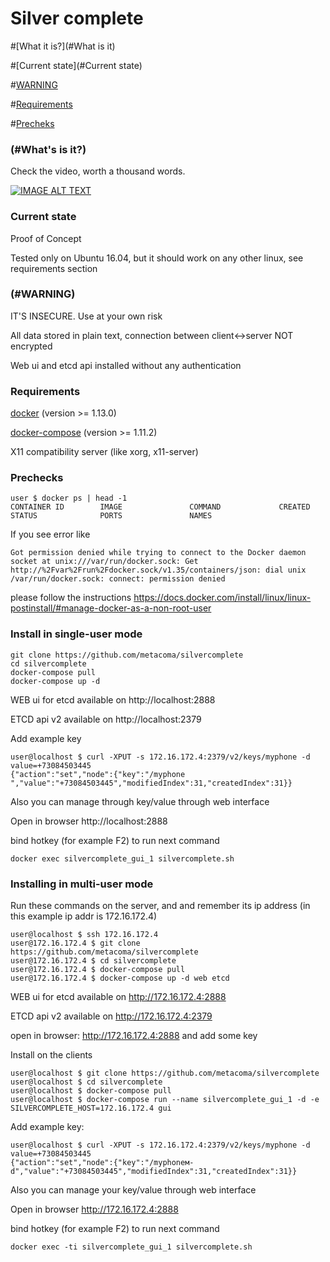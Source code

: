 # Silver complete

#[What it is?](#What is it)

#[Current state](#Current state)

#[WARNING](#WARNING)

#[Requirements](#Requirements)

#[Precheks](#Precheks)

### (#What's is it?)

  Check the video, worth a thousand words.

  [![IMAGE ALT TEXT](http://img.youtube.com/vi/ca7T0bXptU8/0.jpg)](http://www.youtube.com/watch?v=ca7T0bXptU8 "Silvercomplete demo")

### Current state

  Proof of Concept

  Tested only on Ubuntu 16.04, but it should work on any other linux, see requirements section


### (#WARNING)

  IT'S INSECURE. Use at your own risk

  All data stored in plain text, connection between client<->server NOT encrypted

  Web ui and etcd api installed without any authentication



### Requirements
  [docker](https://docs.docker.com/install/) (version >= 1.13.0)

  [docker-compose](https://docs.docker.com/compose/install/#install-compose) (version >= 1.11.2)

  X11 compatibility server (like xorg, x11-server)

### Prechecks
```
user $ docker ps | head -1
CONTAINER ID        IMAGE               COMMAND             CREATED             STATUS              PORTS               NAMES
```
If you see error like
```
Got permission denied while trying to connect to the Docker daemon socket at unix:///var/run/docker.sock: Get http://%2Fvar%2Frun%2Fdocker.sock/v1.35/containers/json: dial unix /var/run/docker.sock: connect: permission denied
```

please follow the instructions https://docs.docker.com/install/linux/linux-postinstall/#manage-docker-as-a-non-root-user


### Install in single-user mode

```
git clone https://github.com/metacoma/silvercomplete
cd silvercomplete
docker-compose pull
docker-compose up -d
```

WEB ui for etcd available on http://localhost:2888

ETCD api v2 available on http://localhost:2379


Add example key
```
user@localhost $ curl -XPUT -s 172.16.172.4:2379/v2/keys/myphone -d value=+73084503445
{"action":"set","node":{"key":"/myphone ","value":"+73084503445","modifiedIndex":31,"createdIndex":31}}
```

Also you can manage through key/value through web interface

Open in browser http://localhost:2888


bind hotkey (for example F2) to run next command

```docker exec silvercomplete_gui_1 silvercomplete.sh```

### Installing in multi-user mode
Run these commands on the server, and and remember its ip address (in this example ip addr is 172.16.172.4)
```
user@localhost $ ssh 172.16.172.4
user@172.16.172.4 $ git clone https://github.com/metacoma/silvercomplete
user@172.16.172.4 $ cd silvercomplete
user@172.16.172.4 $ docker-compose pull
user@172.16.172.4 $ docker-compose up -d web etcd
```

WEB ui for etcd available on http://172.16.172.4:2888

ETCD api v2 available on http://172.16.172.4:2379

open in browser: http://172.16.172.4:2888 and add some key

Install on the clients

```
user@localhost $ git clone https://github.com/metacoma/silvercomplete
user@localhost $ cd silvercomplete
user@localhost $ docker-compose pull
user@localhost $ docker-compose run --name silvercomplete_gui_1 -d -e SILVERCOMPLETE_HOST=172.16.172.4 gui
```

Add example key:
```
user@localhost $ curl -XPUT -s 172.16.172.4:2379/v2/keys/myphone -d value=+73084503445
{"action":"set","node":{"key":"/myphoneм-d","value":"+73084503445","modifiedIndex":31,"createdIndex":31}}
```

Also you can manage your key/value through web interface

Open in browser http://172.16.172.4:2888

bind hotkey (for example F2) to run next command

```docker exec -ti silvercomplete_gui_1 silvercomplete.sh```

